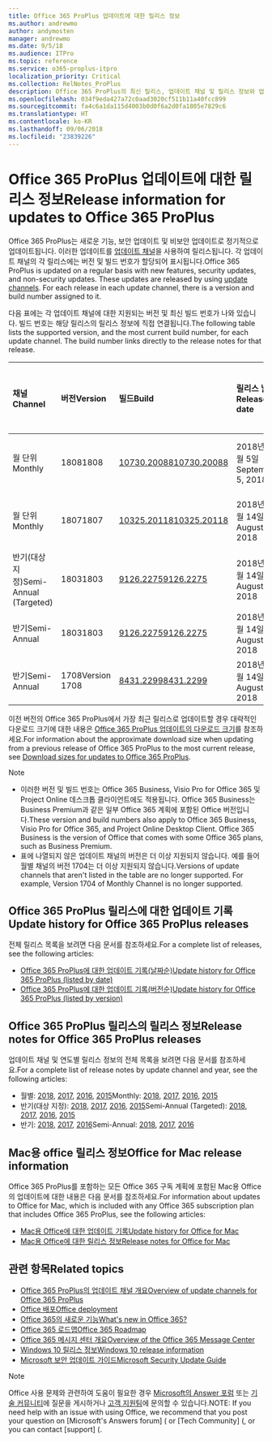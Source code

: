 ```yaml
---
title: Office 365 ProPlus 업데이트에 대한 릴리스 정보
ms.author: andrewmo
author: andymosten
manager: andrewmo
ms.date: 9/5/18
ms.audience: ITPro
ms.topic: reference
ms.service: o365-proplus-itpro
localization_priority: Critical
ms.collection: RelNotes_ProPlus
description: Office 365 ProPlus의 최신 릴리스, 업데이트 채널 및 릴리스 정보와 업데이트 기록에 대한 링크 목록을 IT 전문가에게 제공합니다.
ms.openlocfilehash: 034f9eda427a72c0aad3020cf511b11a40fcc899
ms.sourcegitcommit: fa4c6a1da115d4003b0d0f6a2d0fa1805e7829c6
ms.translationtype: HT
ms.contentlocale: ko-KR
ms.lasthandoff: 09/06/2018
ms.locfileid: "23839226"
---
```

# <a name="release-information-for-updates-to-office-365-proplus"></a><span data-ttu-id="d0dcf-103">Office 365 ProPlus 업데이트에 대한 릴리스 정보</span><span class="sxs-lookup"><span data-stu-id="d0dcf-103">Release information for updates to Office 365 ProPlus</span></span>

<span data-ttu-id="d0dcf-p101">Office 365 ProPlus는 새로운 기능, 보안 업데이트 및 비보안 업데이트로 정기적으로 업데이트됩니다. 이러한 업데이트를 [업데이트 채널](https://docs.microsoft.com/DeployOffice/overview-of-update-channels-for-office-365-proplus)을 사용하여 릴리스됩니다. 각 업데이트 채널의 각 릴리스에는 버전 및 빌드 번호가 할당되어 표시됩니다.</span><span class="sxs-lookup"><span data-stu-id="d0dcf-p101">Office 365 ProPlus is updated on a regular basis with new features, security updates, and non-security updates. These updates are released by using [update channels](https://docs.microsoft.com/DeployOffice/overview-of-update-channels-for-office-365-proplus). For each release in each update channel, there is a version and build number assigned to it.</span></span> 

<span data-ttu-id="d0dcf-p102">다음 표에는 각 업데이트 채널에 대한 지원되는 버전 및 최신 빌드 번호가 나와 있습니다. 빌드 번호는 해당 릴리스의 릴리스 정보에 직접 연결됩니다.</span><span class="sxs-lookup"><span data-stu-id="d0dcf-p102">The following table lists the supported version, and the most current build number, for each update channel. The build number links directly to the release notes for that release.</span></span> 

  
|<span data-ttu-id="d0dcf-109">**채널**</span><span class="sxs-lookup"><span data-stu-id="d0dcf-109">**Channel**</span></span>|<span data-ttu-id="d0dcf-110">**버전**</span><span class="sxs-lookup"><span data-stu-id="d0dcf-110">**Version**</span></span>|<span data-ttu-id="d0dcf-111">**빌드**</span><span class="sxs-lookup"><span data-stu-id="d0dcf-111">**Build**</span></span>|<span data-ttu-id="d0dcf-112">**릴리스 날짜**</span><span class="sxs-lookup"><span data-stu-id="d0dcf-112">**Release date**</span></span>|<span data-ttu-id="d0dcf-113">**해당 날짜까지 지원 되는 버전**</span><span class="sxs-lookup"><span data-stu-id="d0dcf-113">**Version supported until**</span></span>|
|:-----|:-----|:-----|:-----|:-----|
|<span data-ttu-id="d0dcf-114">월 단위</span><span class="sxs-lookup"><span data-stu-id="d0dcf-114">Monthly</span></span>  <br/> |<span data-ttu-id="d0dcf-115">1808</span><span class="sxs-lookup"><span data-stu-id="d0dcf-115">1808</span></span>  <br/> |[<span data-ttu-id="d0dcf-116">10730.20088</span><span class="sxs-lookup"><span data-stu-id="d0dcf-116">10730.20088</span></span>](monthly-channel-2018.md#version-1808-september-5)  <br/> | <span data-ttu-id="d0dcf-117">2018년 9월 5일</span><span class="sxs-lookup"><span data-stu-id="d0dcf-117">September 5, 2018</span></span>  <br/> |<span data-ttu-id="d0dcf-118">버전 1809이 릴리스됨</span><span class="sxs-lookup"><span data-stu-id="d0dcf-118">Version 1808 is released</span></span> <br/>|
|<span data-ttu-id="d0dcf-119">월 단위</span><span class="sxs-lookup"><span data-stu-id="d0dcf-119">Monthly</span></span>  <br/> |<span data-ttu-id="d0dcf-120">1807</span><span class="sxs-lookup"><span data-stu-id="d0dcf-120">1807</span></span>  <br/> |[<span data-ttu-id="d0dcf-121">10325.20118</span><span class="sxs-lookup"><span data-stu-id="d0dcf-121">10325.20118</span></span>](monthly-channel-2018.md#version-1807-august-14)  <br/> | <span data-ttu-id="d0dcf-122">2018년 8월 14일</span><span class="sxs-lookup"><span data-stu-id="d0dcf-122">August 14, 2018</span></span>  <br/> | <span data-ttu-id="d0dcf-123">버전 1808이 릴리스됨</span><span class="sxs-lookup"><span data-stu-id="d0dcf-123">Version 1808 is released</span></span> <br/>|
|<span data-ttu-id="d0dcf-124">반기(대상 지정)</span><span class="sxs-lookup"><span data-stu-id="d0dcf-124">Semi-Annual (Targeted)</span></span>  <br/> |<span data-ttu-id="d0dcf-125">1803</span><span class="sxs-lookup"><span data-stu-id="d0dcf-125">1803</span></span>  <br/> |[<span data-ttu-id="d0dcf-126">9126.2275</span><span class="sxs-lookup"><span data-stu-id="d0dcf-126">9126.2275</span></span>](semi-annual-channel-targeted-2018.md#version-1803-august-14)  <br/> | <span data-ttu-id="d0dcf-127">2018년 8월 14일</span><span class="sxs-lookup"><span data-stu-id="d0dcf-127">August 14, 2018</span></span>  <br/> | <span data-ttu-id="d0dcf-128">2018년 9월 11일</span><span class="sxs-lookup"><span data-stu-id="d0dcf-128">September 11, 2018</span></span> <br/>|
|<span data-ttu-id="d0dcf-129">반기</span><span class="sxs-lookup"><span data-stu-id="d0dcf-129">Semi-Annual</span></span> <br/> |<span data-ttu-id="d0dcf-130">1803</span><span class="sxs-lookup"><span data-stu-id="d0dcf-130">1803</span></span>  <br/> | [<span data-ttu-id="d0dcf-131">9126.2275</span><span class="sxs-lookup"><span data-stu-id="d0dcf-131">9126.2275</span></span>](semi-annual-channel-2018.md#version-1803-august-14) <br/> | <span data-ttu-id="d0dcf-132">2018년 8월 14일</span><span class="sxs-lookup"><span data-stu-id="d0dcf-132">August 14, 2018</span></span>  <br/> | <span data-ttu-id="d0dcf-133">2019년 9월 10일</span><span class="sxs-lookup"><span data-stu-id="d0dcf-133">September 10, 2019</span></span> <br/>|
|<span data-ttu-id="d0dcf-134">반기</span><span class="sxs-lookup"><span data-stu-id="d0dcf-134">Semi-Annual</span></span> <br/> |<span data-ttu-id="d0dcf-135">1708</span><span class="sxs-lookup"><span data-stu-id="d0dcf-135">Version 1708</span></span>  <br/> |[<span data-ttu-id="d0dcf-136">8431.2299</span><span class="sxs-lookup"><span data-stu-id="d0dcf-136">8431.2299</span></span>](semi-annual-channel-2018.md#version-1708-august-14)  <br/> | <span data-ttu-id="d0dcf-137">2018년 8월 14일</span><span class="sxs-lookup"><span data-stu-id="d0dcf-137">August 14, 2018</span></span>  <br/> | <span data-ttu-id="d0dcf-138">2019년 3월 12일</span><span class="sxs-lookup"><span data-stu-id="d0dcf-138">March 12, 2019</span></span> <br/>|

<span data-ttu-id="d0dcf-139">이전 버전의 Office 365 ProPlus에서 가장 최근 릴리스로 업데이트할 경우 대략적인 다운로드 크기에 대한 내용은 [Office 365 ProPlus 업데이트의 다운로드 크기](download-sizes-office365-proplus-updates.md)를 참조하세요.</span><span class="sxs-lookup"><span data-stu-id="d0dcf-139">For information about the approximate download size when updating from a previous release of Office 365 ProPlus to the most current release, see [Download sizes for updates to Office 365 ProPlus](download-sizes-office365-proplus-updates.md).</span></span>

> [!NOTE]
> - <span data-ttu-id="d0dcf-p103">이러한 버전 및 빌드 번호는 Office 365 Business, Visio Pro for Office 365 및 Project Online 데스크톱 클라이언트에도 적용됩니다. Office 365 Business는 Business Premium과 같은 일부 Office 365 계획에 포함된 Office 버전입니다.</span><span class="sxs-lookup"><span data-stu-id="d0dcf-p103">These version and build numbers also apply to Office 365 Business, Visio Pro for Office 365, and Project Online Desktop Client. Office 365 Business is the version of Office that comes with some Office 365 plans, such as Business Premium.</span></span>
> - <span data-ttu-id="d0dcf-p104">표에 나열되지 않은 업데이트 채널의 버전은 더 이상 지원되지 않습니다. 예를 들어 월별 채널의 버전 1704는 더 이상 지원되지 않습니다.</span><span class="sxs-lookup"><span data-stu-id="d0dcf-p104">Versions of update channels that aren't listed in the table are no longer supported. For example, Version 1704 of Monthly Channel is no longer supported.</span></span> 


## <a name="update-history-for-office-365-proplus-releases"></a><span data-ttu-id="d0dcf-144">Office 365 ProPlus 릴리스에 대한 업데이트 기록</span><span class="sxs-lookup"><span data-stu-id="d0dcf-144">Update history for Office 365 ProPlus releases</span></span>

<span data-ttu-id="d0dcf-145">전체 릴리스 목록을 보려면 다음 문서를 참조하세요.</span><span class="sxs-lookup"><span data-stu-id="d0dcf-145">For a complete list of releases, see the following articles:</span></span>
 - [<span data-ttu-id="d0dcf-146">Office 365 ProPlus에 대한 업데이트 기록(날짜순)</span><span class="sxs-lookup"><span data-stu-id="d0dcf-146">Update history for Office 365 ProPlus (listed by date)</span></span>](update-history-office365-proplus-by-date.md)
 - [<span data-ttu-id="d0dcf-147">Office 365 ProPlus에 대한 업데이트 기록(버전순)</span><span class="sxs-lookup"><span data-stu-id="d0dcf-147">Update history for Office 365 ProPlus (listed by version)</span></span>](update-history-office365-proplus-by-version.md)

## <a name="release-notes-for-office-365-proplus-releases"></a><span data-ttu-id="d0dcf-148">Office 365 ProPlus 릴리스의 릴리스 정보</span><span class="sxs-lookup"><span data-stu-id="d0dcf-148">Release notes for Office 365 ProPlus releases</span></span>

<span data-ttu-id="d0dcf-149">업데이트 채널 및 연도별 릴리스 정보의 전체 목록을 보려면 다음 문서를 참조하세요.</span><span class="sxs-lookup"><span data-stu-id="d0dcf-149">For a complete list of release notes by update channel and year, see the following articles:</span></span>
 - <span data-ttu-id="d0dcf-150">월별: [2018](monthly-channel-2018.md), [2017](monthly-channel-2017.md), [2016](monthly-channel-2016.md), [2015](monthly-channel-2015.md)</span><span class="sxs-lookup"><span data-stu-id="d0dcf-150">Monthly: [2018](monthly-channel-2018.md), [2017](monthly-channel-2017.md), [2016](monthly-channel-2016.md), [2015](monthly-channel-2015.md)</span></span>
 - <span data-ttu-id="d0dcf-151">반기(대상 지정): [2018](semi-annual-channel-targeted-2018.md), [2017](semi-annual-channel-targeted-2017.md), [2016](semi-annual-channel-targeted-2016.md), [2015](semi-annual-channel-targeted-2015.md)</span><span class="sxs-lookup"><span data-stu-id="d0dcf-151">Semi-Annual (Targeted): [2018](semi-annual-channel-targeted-2018.md), [2017](semi-annual-channel-targeted-2017.md), [2016](semi-annual-channel-targeted-2016.md), [2015](semi-annual-channel-targeted-2015.md)</span></span>
 - <span data-ttu-id="d0dcf-152">반기: [2018](semi-annual-channel-2018.md), [2017](semi-annual-channel-2017.md), [2016](semi-annual-channel-2016.md)</span><span class="sxs-lookup"><span data-stu-id="d0dcf-152">Semi-Annual: [2018](semi-annual-channel-2018.md), [2017](semi-annual-channel-2017.md), [2016](semi-annual-channel-2016.md)</span></span>

## <a name="office-for-mac-release-information"></a><span data-ttu-id="d0dcf-153">Mac용 office 릴리스 정보</span><span class="sxs-lookup"><span data-stu-id="d0dcf-153">Office for Mac release information</span></span>

<span data-ttu-id="d0dcf-154">Office 365 ProPlus를 포함하는 모든 Office 365 구독 계획에 포함된 Mac용 Office의 업데이트에 대한 내용은 다음 문서를 참조하세요.</span><span class="sxs-lookup"><span data-stu-id="d0dcf-154">For information about updates to Office for Mac, which is included with any Office 365 subscription plan that includes Office 365 ProPlus, see the following articles:</span></span>
 - [<span data-ttu-id="d0dcf-155">Mac용 Office에 대한 업데이트 기록</span><span class="sxs-lookup"><span data-stu-id="d0dcf-155">Update history for Office for Mac</span></span>](update-history-office-for-mac.md)
 - [<span data-ttu-id="d0dcf-156">Mac용 Office에 대한 릴리스 정보</span><span class="sxs-lookup"><span data-stu-id="d0dcf-156">Release notes for Office for Mac</span></span>](release-notes-office-for-mac.md)


## <a name="related-topics"></a><span data-ttu-id="d0dcf-157">관련 항목</span><span class="sxs-lookup"><span data-stu-id="d0dcf-157">Related topics</span></span>

- [<span data-ttu-id="d0dcf-158">Office 365 ProPlus의 업데이트 채널 개요</span><span class="sxs-lookup"><span data-stu-id="d0dcf-158">Overview of update channels for Office 365 ProPlus</span></span>](https://docs.microsoft.com/DeployOffice/overview-of-update-channels-for-office-365-proplus)
- [<span data-ttu-id="d0dcf-159">Office 배포</span><span class="sxs-lookup"><span data-stu-id="d0dcf-159">Office deployment</span></span>](https://docs.microsoft.com/deployoffice/)
- [<span data-ttu-id="d0dcf-160">Office 365의 새로운 기능</span><span class="sxs-lookup"><span data-stu-id="d0dcf-160">What's new in Office 365?</span></span>](https://support.office.com/article/95c8d81d-08ba-42c1-914f-bca4603e1426)
- [<span data-ttu-id="d0dcf-161">Office 365 로드맵</span><span class="sxs-lookup"><span data-stu-id="d0dcf-161">Office 365 Roadmap</span></span>](https://products.office.com/business/office-365-roadmap)
- [<span data-ttu-id="d0dcf-162">Office 365 메시지 센터 개요</span><span class="sxs-lookup"><span data-stu-id="d0dcf-162">Overview of the Office 365 Message Center</span></span>](https://support.office.com/article/38fb3333-bfcc-4340-a37b-deda509c2093)
- [<span data-ttu-id="d0dcf-163">Windows 10 릴리스 정보</span><span class="sxs-lookup"><span data-stu-id="d0dcf-163">Windows 10 release information</span></span>](https://www.microsoft.com/itpro/windows-10/release-information)
- [<span data-ttu-id="d0dcf-164">Microsoft 보안 업데이트 가이드</span><span class="sxs-lookup"><span data-stu-id="d0dcf-164">Microsoft Security Update Guide</span></span>](https://portal.msrc.microsoft.com/)

> [!NOTE]
> <span data-ttu-id="d0dcf-165">Office 사용 문제와 관련하여 도움이 필요한 경우 [Microsoft의 Answer 포럼](https://answers.microsoft.com/) 또는 [기술 커뮤니티](https://techcommunity.microsoft.com/)에 질문을 게시하거나 [고객 지원팀](https://support.microsoft.com/contactus)에 문의할 수 있습니다.</span><span class="sxs-lookup"><span data-stu-id="d0dcf-165">NOTE: If you need help with an issue with using Office, we recommend that you post your question on [Microsoft's Answers forum] ([](https://answers.microsoft.com/) or [Tech Community] ([](https://techcommunity.microsoft.com/), or you can contact [support] ([](https://support.microsoft.com/contactus).</span></span>
